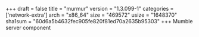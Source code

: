 +++
draft = false
title = "murmur"
version = "1.3.099-1"
categories = ['network-extra']
arch = "x86_64"
size = "469572"
usize = "1648370"
sha1sum = "60d6a5b4632fec905fe820f81ed70a2635b95303"
+++
Mumble server component